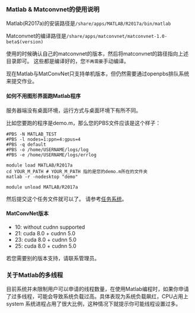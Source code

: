 
### Matlab & Matconvnet的使用说明
Matlab(R2017a)的安装路径是`/share/apps/MATLAB/R2017a/bin/matlab`

Matconvnet的编译路径是`/share/apps/matconvnet/matconvnet-1.0-beta$(version)`

使用的时候确认自己的matconvnet的版本，然后将matconvnet的路径指向上述目录即可。
这些都是编译好的，您`不再需要`手动编译。

现在Matlab与MatConvNet只支持单机版本，但仍然需要通过openpbs排队系统来提交作业。

#### 如何不用图形界面跑Matlab程序
服务器端没有桌面环境，运行方式与桌面环境下有所不同。

比如您要跑的程序是demo.m，那么您的PBS文件应该是这个样子：
```shell
#PBS -N MATLAB_TEST
#PBS -l nodes=1:ppn=4:gpus=4
#PBS -q default
#PBS -o /home/USERNAME/logs/log
#PBS -e /home/USERNAME/logs/errlog

module load MATLAB/R2017a
cd YOUR_M_PATH # YOUR_M_PATH 指的是您的demo.m所在的文件夹
matlab -r -nodesktop "demo"

module unload MATLAB/R2017a
```
然后提交这个任务文件就可以了。
请参考[任务系统](../jobs.md)。

#### MatConvNet版本
-	10: without cudnn supported
-	21: cuda 8.0 + cudnn 5.0
-	23: cuda 8.0 + cudnn 5.0
-	25: cuda 8.0 + cudnn 5.0

若您需要别的版本支持，请联系管理员。

### 关于Matlab的多线程
目前系统并未限制用户可以申请的线程数量，在使用Matlab编程时，如果你申请了过多线程，可能会导致系统负载过高。具体表现为系统负载飙红，CPU占用上system 系统进程占用了很大比例，这种情况下就提示你可能线程设置过多。
